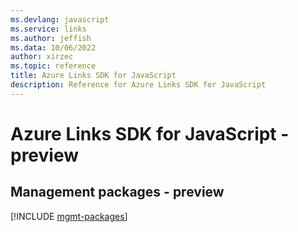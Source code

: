 ```yaml
---
ms.devlang: javascript
ms.service: links
ms.author: jeffish
ms.data: 10/06/2022
author: xirzec
ms.topic: reference
title: Azure Links SDK for JavaScript
description: Reference for Azure Links SDK for JavaScript
---
```

# Azure Links SDK for JavaScript - preview

## Management packages - preview
[!INCLUDE [mgmt-packages](links-mgmt-index.md)]